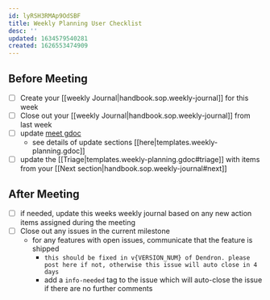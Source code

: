 ```yaml
---
id: lyRSH3RMAp9OdSBF
title: Weekly Planning User Checklist
desc: ''
updated: 1634579540281
created: 1626553474909
---
```


## Before Meeting
- [ ] Create your [[weekly Journal|handbook.sop.weekly-journal]] for this week
- [ ] Close out your [[weekly Journal|handbook.sop.weekly-journal]] from last week
- [ ] update [meet gdoc](https://docs.google.com/document/d/1GEZfMMHLmz5AIvGoZrjM24TL7r_XjlmuerjEa2L9Pmo/edit#) 
  - see details of update sections [[here|templates.weekly-planning.gdoc]]
- [ ] update the [[Triage|templates.weekly-planning.gdoc#triage]] with items from your [[Next section|handbook.sop.weekly-journal#next]]

## After Meeting
- [ ] if needed, update this weeks weekly journal based on any new action items assigned during the meeting
- [ ] Close out any issues in the current milestone  
  - for any features with open issues, communicate that the feature is shipped
    - `this should be fixed in v{VERSION_NUM} of Dendron. please post here if not, otherwise this issue will auto close in 4 days`
    - add a `info-needed` tag to the issue which will auto-close the issue if there are no further comments
